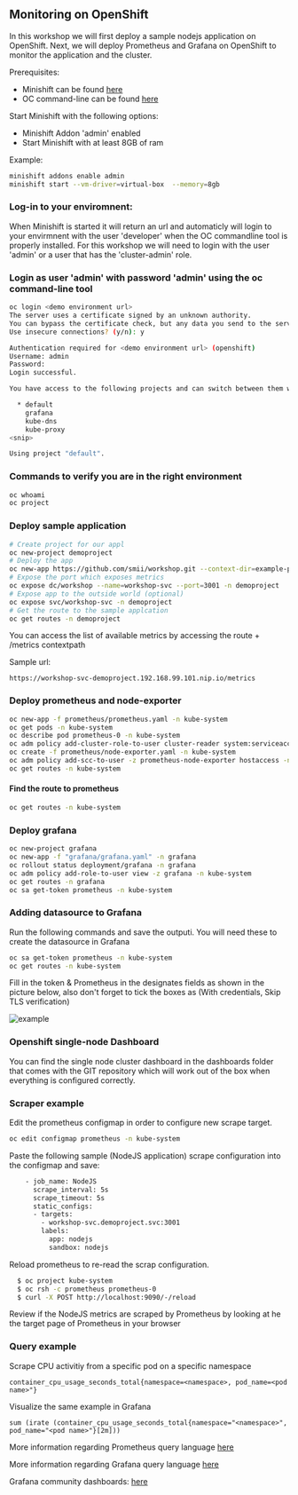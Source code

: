  Monitoring on OpenShift
-----------------------

In this workshop we will first deploy a sample nodejs application on OpenShift. Next, we will deploy Prometheus and Grafana on OpenShift to monitor the application and the cluster.


Prerequisites:
* Minishift can be found [here](https://github.com/minishift/minishift/releases)
* OC command-line can be found  [here](https://github.com/openshift/origin/releases)

Start Minishift with the following options: 
* Minishift Addon 'admin' enabled
* Start Minishift with at least 8GB of ram

Example: 
```bash
minishift addons enable admin
minishift start --vm-driver=virtual-box  --memory=8gb
```

###  Log-in to your enviromnent:
When Minishift is started it will return an url and automaticly will login to your envirmnent  with the user 'developer' when the OC commandline tool is properly installed.
For this workshop we will need to login with the user 'admin' or a user that has the 'cluster-admin' role.

### Login as user 'admin' with password 'admin' using the oc command-line tool
```bash
oc login <demo environment url>
The server uses a certificate signed by an unknown authority.
You can bypass the certificate check, but any data you send to the server could be intercepted by others.
Use insecure connections? (y/n): y

Authentication required for <demo environment url> (openshift)
Username: admin    
Password: 
Login successful.

You have access to the following projects and can switch between them with 'oc project <projectname>':

  * default
    grafana
    kube-dns
    kube-proxy
<snip>

Using project "default".
```

### Commands to verify you are in the right environment
```bash
oc whoami
oc project
```

### Deploy sample application
```bash
# Create project for our appl
oc new-project demoproject
# Deploy the app
oc new-app https://github.com/smii/workshop.git --context-dir=example-prometheus-nodejs -n demoproject
# Expose the port which exposes metrics
oc expose dc/workshop --name=workshop-svc --port=3001 -n demoproject
# Expose app to the outside world (optional)
oc expose svc/workshop-svc -n demoproject
# Get the route to the sample applcation
oc get routes -n demoproject
```
You can access the list of available metrics by accessing the route + /metrics contextpath

Sample url: 
```
https://workshop-svc-demoproject.192.168.99.101.nip.io/metrics
```
### Deploy prometheus and node-exporter
```bash
oc new-app -f prometheus/prometheus.yaml -n kube-system
oc get pods -n kube-system
oc describe pod prometheus-0 -n kube-system
oc adm policy add-cluster-role-to-user cluster-reader system:serviceaccount:default:prometheus -n kube-system
oc create -f prometheus/node-exporter.yaml -n kube-system
oc adm policy add-scc-to-user -z prometheus-node-exporter hostaccess -n kube-system
oc get routes -n kube-system
 ```
#### Find the route to prometheus

```bash
oc get routes -n kube-system
```

### Deploy grafana 
```bash
oc new-project grafana
oc new-app -f "grafana/grafana.yaml" -n grafana
oc rollout status deployment/grafana -n grafana
oc adm policy add-role-to-user view -z grafana -n kube-system
oc get routes -n grafana
oc sa get-token prometheus -n kube-system
```
### Adding datasource to Grafana
Run the following commands and save the outputi. You will need these to create the datasource in Grafana

```bash
oc sa get-token prometheus -n kube-system
oc get routes -n kube-system
```

Fill in the token & Prometheus in the designates fields as shown in the picture below, also don't forget to tick the boxes as (With credentials, Skip TLS verification)

![example](https://github.com/smii/workshop/blob/minishift/images/grafana.png)

### Openshift single-node Dashboard
You can find the single node cluster dashboard in the dashboards folder that comes with the GIT repository which will work out of the box when everything is configured correctly.


### Scraper example
Edit the prometheus configmap in order to configure new scrape target.
```bash
oc edit configmap prometheus -n kube-system
```
Paste the following sample (NodeJS application) scrape configuration into the configmap and save:
```bash
    - job_name: NodeJS
      scrape_interval: 5s
      scrape_timeout: 5s
      static_configs:
      - targets:
        - workshop-svc.demoproject.svc:3001
        labels:
          app: nodejs
          sandbox: nodejs
```
Reload prometheus to re-read the scrap configuration.
```bash
  $ oc project kube-system
  $ oc rsh -c prometheus prometheus-0
  $ curl -X POST http://localhost:9090/-/reload
```
Review if the NodeJS metrics are scraped by Prometheus by looking at he the target page of Prometheus in your browser


### Query example

Scrape CPU activitiy from a specific pod on a specific namespace
```
container_cpu_usage_seconds_total{namespace=<namespace>, pod_name=<pod name>"}
```

Visualize the same example in Grafana
```
sum (irate (container_cpu_usage_seconds_total{namespace="<namespace>", pod_name="<pod name>"}[2m]))
```

More information regarding Prometheus query language
[here](https://prometheus.io/docs/prometheus/latest/querying/basics/)

More information regarding Grafana query language
[here](http://docs.grafana.org/guides/basic_concepts/)

Grafana community dashboards: 
[here](https://grafana.com/dashboards)

